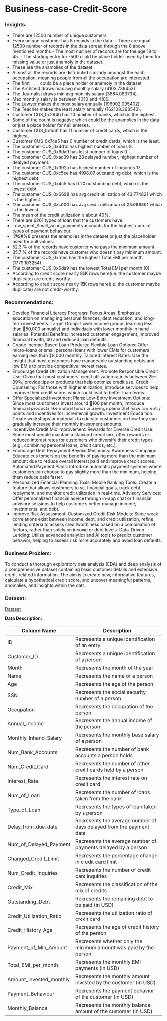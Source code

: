# Business-case-Credit-Score
### Insights: 
- There are 12500 number of unique customers
 -   Every unique customer has 8 records in the data.
    -   There are equal 12500 number of records in the data spread through the 8 above mentioned months
    -   The most number of records are for the age 18 to 45. 
    - The starting entry for -500 could be place holder used by them for missing value or just anamoly in the dataset.
-  These are the anamolies of the dataset.
  -   Almost all the records are distributed similarly amongst the each occupation, meaning people from all the occupation are interested. 
  - The first ____ could be a place holder or anamoly in the dataset
-  The Architect draws max avg monthly salary (4103.738453). 
- The Journalist draws min avg monthly salary (3864.083734).
 -   Max monthly salary is between 4050 and 4100.
-   The Lawyer makes the most salary annually (196902.095402). 
- The Teacher makes the least salary annually (162108.368540).
 -   Customer CUS_0x294b has 10 number of banks, which is the highest. 
 -  Some of the count is negative which could be the anamolies in the data or just a place holder for null enteries.
 -   Customer CUS_0x1d6f has 11 number of credit cards, which is the highest. 
 - Customer CUS_0x7ce5 has 0 number of credit cards, which is the least.
-   The customer CUS_0x4d1c has highest number of loans 9. 
- The customer CUS_0x6da9 has least number of loans 0.
 -  The customer CUS_0xac39 has 28 delayed number, highest number of dealyed payment.
  -   The customer CUS_0x392a has highest number of inquiries 17.
  - The customer CUS_0xc5ee has 4998.07 outstanding debt, which is the highest debt.
  - The customer CUS_0x4c5 has 0.23 outstanding debt, which is the lowest debt.
  - The customer CUS_0x6698 has avg credit utilization of 43.774821 which is the highest. 
  -  The customer CUS_0xc600 has avg credit utilization of 23.698861 which is the lowest.
  - The mean of the credit utilization is about 40%.
  - There are 6261 types of loan that the customers have.
  - Low_spent_Small_value_payments accounts for the highest num. of types of payment behaviour. 
  -  !@9#%8 presents the anamolies in the dataset or just the placeholder used for null values.
  - 52.3 % of the records have customer who pays the minimum amount. 
  -  35.7 % of the records have customer who doesn't pay minimum amount.
  - The customer CUS_0xa1ec has the highest Total EMI per month (1779.103254). 
  - The customer CUS_0x6da9 has the lowest Total EMI per month (0).
  - According to credit score nearly 85K rows here(i.e. the customer maybe duplicate) are credit-worthy. 
  - According to credit score nearly 15K rows here(i.e. the customer maybe duplicate) are not credit-worthy.

### Recommendations:
-   Develop Financial Literacy Programs: Focus Areas: Emphasize education on manag ing personal finances, debt reduction, and long-term investments. Target Group: Lower income groups (earning less than ￿50,000 annually) and individuals with lower monthly in hand salaries. Potential Benefits: Increased customer engagement, improved financial health, 40 and reduced loan defaults. 
-  Create Income-Based Loan Products: Flexible Loan Options: Offer micro-loans or small personal loans with lower EMIs for customers earning less than ￿8,000 monthly. Tailored Interest Rates: Use the insight that most customers have manageable outstanding debts and low EMIs to provide competitive interest rates. 
-  Encourage Credit Utilization Management: Promote Responsible Credit Use: Given that most customers’ credit utilization ratio is between 25-39%, provide tips or products that help optimize credit use. Credit Counseling: For those with higher utilization, introduce services to help improve their credit score, which could lead to better loan terms. 
-  Offer Specialized Investment Plans: Low-Entry Investment Options: Since most cus tomers invest around ￿100 per month, introduce financial products like mutual funds or savings plans that have low entry points and incentives for incremental growth. Investment Educa tion: Create workshops or materials to educate customers on how they can gradually increase their monthly investment amounts. 
-  Incentivize Credit Mix Improvement: Rewards for Diverse Credit Use: Since most people maintain a standard credit mix, offer rewards or reduced interest rates for customers who diversify their credit types (e.g., combining personal loans, credit cards, etc.). 
-  Encourage Debt Repayment Beyond Minimums: Awareness Campaign: Educate cus tomers on the benefits of paying more than the minimum amount due to reduce overall interest paid and improve credit scores. Automated Payment Plans: Introduce automatic payment systems where customers can choose to pay slightly more than the minimum, helping them reduce debt faster. 
-  Personalized Financial Planning Tools: Mobile Banking Tools: Create a feature that allows customers to set financial goals, track debt repayment, and monitor credit utilization in real-time. Advisory Services: Offer personalized financial advice through in-app chat or f inancial advisory sessions to help customers better manage income, investments, and debt. 
-  Improve Risk Assessment: Customized Credit Risk Models: Since weak correlations exist between income, debt, and credit utilization, refine lending criteria to assess creditworthiness based on a combination of factors, rather than solely on income or debt levels. Data-Driven Lending: Utilize advanced analytics and AI tools to predict customer behavior, helping to assess risk more accurately and avoid loan defaults.
 
### Business Problem:


To conduct a thorough exploratory data analysis (EDA) and deep analysis of a comprehensive dataset containing basic customer details and extensive credit-related information. The aim is to create new, informative features, calculate a hypothetical credit score, and uncover meaningful patterns, anomalies, and insights within the data.
  
### Dataset:
[Dataset](https://github.com/AbhinavTalmale/Business-case-Credit-Score/tree/main/Dataset)

**Data Description:**

| Column Name               | Description                                                                 |
|---------------------------|-----------------------------------------------------------------------------|
| ID                        | Represents a unique identification of an entry                             |
| Customer_ID               | Represents a unique identification of a person                            |
| Month                     | Represents the month of the year                                           |
| Name                      | Represents the name of a person                                            |
| Age                       | Represents the age of the person                                           |
| SSN                       | Represents the social security number of a person                         |
| Occupation                | Represents the occupation of the person                                    |
| Annual_Income             | Represents the annual income of the person                                 |
| Monthly_Inhand_Salary     | Represents the monthly base salary of a person                             |
| Num_Bank_Accounts         | Represents the number of bank accounts a person holds                      |
| Num_Credit_Card           | Represents the number of other credit cards held by a person               |
| Interest_Rate             | Represents the interest rate on credit card                                |
| Num_of_Loan               | Represents the number of loans taken from the bank                         |
| Type_of_Loan              | Represents the types of loan taken by a person                             |
| Delay_from_due_date       | Represents the average number of days delayed from the payment date        |
| Num_of_Delayed_Payment    | Represents the average number of payments delayed by a person              |
| Changed_Credit_Limit      | Represents the percentage change in credit card limit                      |
| Num_Credit_Inquiries      | Represents the number of credit card inquiries                             |
| Credit_Mix                | Represents the classification of the mix of credits                        |
| Outstanding_Debt          | Represents the remaining debt to be paid (in USD)                         |
| Credit_Utilization_Ratio  | Represents the utilization ratio of credit card                            |
| Credit_History_Age        | Represents the age of credit history of the person                        |
| Payment_of_Min_Amount     | Represents whether only the minimum amount was paid by the person          |
| Total_EMI_per_month       | Represents the monthly EMI payments (in USD)                              |
| Amount_invested_monthly   | Represents the monthly amount invested by the customer (in USD)            |
| Payment_Behaviour         | Represents the payment behavior of the customer (in USD)                  |
| Monthly_Balance           | Represents the monthly balance amount of the customer (in USD)            |


